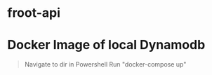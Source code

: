 # froot-api
 
# Docker Image of local Dynamodb
> Navigate to dir in Powershell
> Run "docker-compose up"

